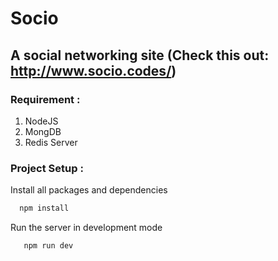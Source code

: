 # Socio
## A social networking site (Check this out: http://www.socio.codes/)
### Requirement : 
  1. NodeJS
  2. MongDB
  3. Redis Server
### Project Setup :
  Install all packages and dependencies
  ```bash
    npm install
  ```
  Run the server in development mode
 ```bash
    npm run dev
  ```  
